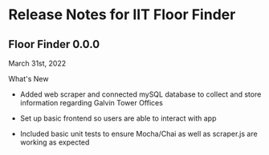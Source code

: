 # Release Notes for IIT Floor Finder

## Floor Finder 0.0.0

March 31st, 2022

What's New

- Added web scraper and connected mySQL database to collect and store information regarding Galvin Tower Offices

- Set up basic frontend so users are able to interact with app

- Included basic unit tests to ensure Mocha/Chai as well as scraper.js are working as expected

